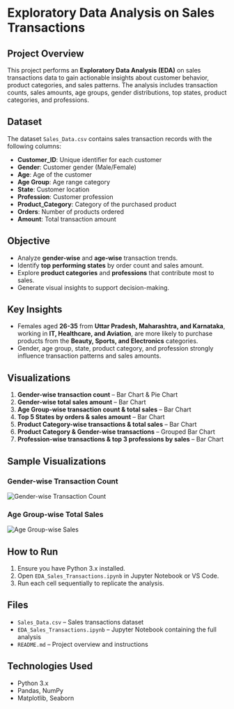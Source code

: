 # Exploratory Data Analysis on Sales Transactions

## Project Overview
This project performs an **Exploratory Data Analysis (EDA)** on sales transactions data to gain actionable insights about customer behavior, product categories, and sales patterns. The analysis includes transaction counts, sales amounts, age groups, gender distributions, top states, product categories, and professions.

## Dataset
The dataset `Sales_Data.csv` contains sales transaction records with the following columns:

- **Customer_ID**: Unique identifier for each customer  
- **Gender**: Customer gender (Male/Female)  
- **Age**: Age of the customer  
- **Age Group**: Age range category  
- **State**: Customer location  
- **Profession**: Customer profession  
- **Product_Category**: Category of the purchased product  
- **Orders**: Number of products ordered  
- **Amount**: Total transaction amount  

## Objective
- Analyze **gender-wise** and **age-wise** transaction trends.  
- Identify **top performing states** by order count and sales amount.  
- Explore **product categories** and **professions** that contribute most to sales.  
- Generate visual insights to support decision-making.

## Key Insights
- Females aged **26-35** from **Uttar Pradesh, Maharashtra, and Karnataka**, working in **IT, Healthcare, and Aviation**, are more likely to purchase products from the **Beauty, Sports, and Electronics** categories.  
- Gender, age group, state, product category, and profession strongly influence transaction patterns and sales amounts.

## Visualizations
1. **Gender-wise transaction count** – Bar Chart & Pie Chart  
2. **Gender-wise total sales amount** – Bar Chart  
3. **Age Group-wise transaction count & total sales** – Bar Chart  
4. **Top 5 States by orders & sales amount** – Bar Chart  
5. **Product Category-wise transactions & total sales** – Bar Chart  
6. **Product Category & Gender-wise transactions** – Grouped Bar Chart  
7. **Profession-wise transactions & top 3 professions by sales** – Bar Chart  

## Sample Visualizations

### Gender-wise Transaction Count
![Gender-wise Transaction Count]([images/gender_transactions.png](https://github.com/Kashyapdhimmar/Sales-Transactions-EDA/blob/2968760defb626404c190b1f5c1cd921a88688b2/Gender-wise%20Transaction%20Count.png))

### Age Group-wise Total Sales
![Age Group-wise Sales]([images/agegroup_sales.png](https://github.com/Kashyapdhimmar/Sales-Transactions-EDA/blob/2968760defb626404c190b1f5c1cd921a88688b2/Age%20Group-wise%20Sales.png))

## How to Run
1. Ensure you have Python 3.x installed.
2. Open `EDA_Sales_Transactions.ipynb` in Jupyter Notebook or VS Code.
3. Run each cell sequentially to replicate the analysis.

## Files
- `Sales_Data.csv` – Sales transactions dataset
- `EDA_Sales_Transactions.ipynb` – Jupyter Notebook containing the full analysis
- `README.md` – Project overview and instructions

## Technologies Used
- Python 3.x
- Pandas, NumPy
- Matplotlib, Seaborn
